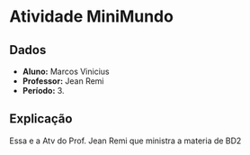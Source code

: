 # Atividade MiniMundo

## Dados

- **Aluno:** Marcos Vinicius
- **Professor:** Jean Remi
- **Período:** 3.

## Explicação

Essa e a Atv do Prof. Jean Remi que ministra a materia de BD2

